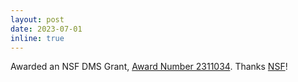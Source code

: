```yaml
---
layout: post
date: 2023-07-01
inline: true
---
```


Awarded an NSF DMS Grant, [Award Number 2311034](https://www.nsf.gov/awardsearch/showAward?AWD_ID=2311034&HistoricalAwards=false). Thanks [NSF](https://www.nsf.gov/)!
